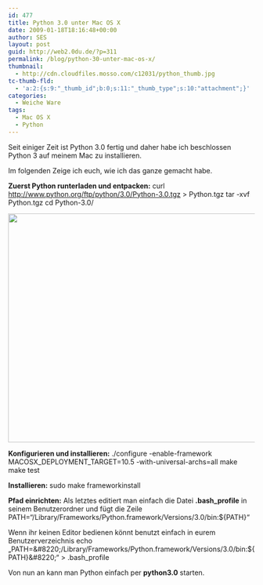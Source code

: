 ```yaml
---
id: 477
title: Python 3.0 unter Mac OS X
date: 2009-01-18T18:16:48+00:00
author: SES
layout: post
guid: http://web2.0du.de/?p=311
permalink: /blog/python-30-unter-mac-os-x/
thumbnail:
  - http://cdn.cloudfiles.mosso.com/c12031/python_thumb.jpg
tc-thumb-fld:
  - 'a:2:{s:9:"_thumb_id";b:0;s:11:"_thumb_type";s:10:"attachment";}'
categories:
  - Weiche Ware
tags:
  - Mac OS X
  - Python
---
```

Seit einiger Zeit ist Python 3.0 fertig und daher habe ich beschlossen Python 3 auf meinem Mac zu installieren.

Im folgenden Zeige ich euch, wie ich das ganze gemacht habe.

**Zuerst Python runterladen und entpacken:**
curl http://www.python.org/ftp/python/3.0/Python-3.0.tgz > Python.tgz
tar -xvf Python.tgz
cd Python-3.0/

<img loading="lazy" alt="" src="http://cdn.cloudfiles.mosso.com/c12031/python.png" title="Burmese python 3 from Tambako the Jaguar (Flickr)" class="alignnone" width="606" height="467" />

**Konfigurieren und installieren:**
./configure -enable-framework MACOSX\_DEPLOYMENT\_TARGET=10.5 -with-universal-archs=all
make
make test

**Installieren:**
sudo make frameworkinstall

**Pfad einrichten:**
Als letztes editiert man einfach die Datei **.bash_profile** in seinem Benutzerordner und fügt die Zeile PATH=&#8220;/Library/Frameworks/Python.framework/Versions/3.0/bin:${PATH}&#8220;

Wenn ihr keinen Editor bedienen könnt benutzt einfach in eurem Benutzerverzeichnis
echo &#8222;PATH=\&#8220;/Library/Frameworks/Python.framework/Versions/3.0/bin:${PATH}\&#8220;&#8220; > .bash_profile

Von nun an kann man Python einfach per **python3.0** starten.
